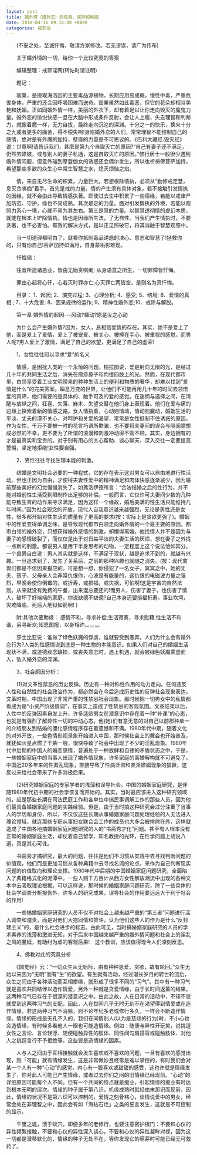 ```yaml
---
layout: post
title: 婚外情（婚外恋）的危害、戒除和解脱
date: 2018-04-16 09:16:00 +0800
categories: 戒邪淫
---
```


　　(不妥之处，至诚忏悔，敬请方家修改。若无谬误，请广为传布)
　　关于婚外情的一切，给你一个比较究竟的答案
　　编辑整理：戒邪淫网(转帖时请注明)
　　题记：
　　罂粟，是提取海洛因的主要毒品源植物，长期应用易成瘾，慢性中毒，严重危害身体，严重的还会因呼吸困难而送命。罂粟虽然如此毒恶，但它的花朵却相当美艳和妩媚。正如同婚外情一样，美丽的外衣下，却有着足以让你走向毁灭的魔鬼力量。婚外恋的愉悦快感一旦在大脑中形成条件反射，会让人上瘾，失去理智和判断力，就像着魔一样，无力自拔，最终走向沉沦的深渊。十分之一的快乐，换来十分之九或者更多的痛苦，得不偿失啊!身陷婚外恋的人们，常常理智不能控制自己的感情，绝对是有外魔的加持，孽缘的力量是不可思议的。《巴利大藏经.毁灭经》说：世尊啊!请告诉我们，甚麼是第九个自取灭亡的原因?“自己有妻子还不满足，仍然去嫖妓，或与别人的妻子私通，这是自取灭亡的原因。”修行居士一般很少遇到婚外情问题，但意外碰到摩登伽女的诱惑还会偶尔发生，所以也祈祷佛菩萨加持，希望那些多欲的众生心中常生智慧之水，熄灭烦恼之焰。
　　情，来自无尽生命的积累，力量巨大。若想根除情执，必须从“勤修戒定慧，息灭贪嗔痴”着手。首先是戒的力量。情的产生须有具体对象，若不接触引发情执的因缘，就不会由此导致情感执著。即使过去生中积累了一些宿缘，若能以戒律严加防范、守护，缘也不易成熟。其次是定的力量。面对引发情执的外境，若能以观照力系心一境，心就不易为其左右。第三是慧的力量。以智慧透彻情的虚幻本质，就能在根本上铲除情执。情也是因缘所生法，了无自性。当我们产生情执时，不要贪著，也不必害怕。有效的解决方式，是以正见照破它，将其消融于智慧观照中。
　　当一切道理都明白了，就看你抵制毒品诱惑的决心、意志和智慧了!拯救你的，只有你自己!菩萨加持如满月，自身蒙垢影难现。
　　忏悔偈：
　　往昔所造诸恶业，皆由无始贪嗔痴; 从身语意之所生，一切罪障皆忏悔。
　　罪由心起将心忏，心若灭时罪亦亡;心灭罪亡两皆空，是则名为真忏悔。
　　目录： 1、起因; 2、演变过程; 3、心理分析; 4、感受; 5、结局; 6、爱情的真相 ; 7、十大危害; 8、因果规律的运作; 9、精神性婚外恋;10、戒除与解脱。
　　第一章 婚外情的起因---风动?幡动?原是汝之心动
　　为什么会产生婚外情?因为，女人，总相信爱情的存在。其实，她不是爱上了他，而是爱上了爱情，爱上了被宠爱、被关心、被捧在手心、被重视的感觉。而男人呢?男人爱上了激情，满足了自己的欲望，更满足了自己的虚荣!
　　1、女性往往冠以寻求“爱”的名义
　　情感，是困扰人类的一个永恒的问题。柏拉图说，爱是射向无限的光，是经过几十年的共同生活之后，消失在癍疹鼻子和佝偻四肢上的光。然而，在现代都市里，白领享受着工业文明带来的种种生活上的便利和物质的奢华，却难以找到“爱情是什么”的完美答案。瞬息万变的世界，让他们不可能再用几十年的时间去领悟爱的真谛，他们需要的是具体的、触手可及的爱的感觉。在迷惘与选择之间，在清醒与放纵之间，狂喜、失落、麻木、失望交替在他们身上表现着。他们在爱与痛的边缘上探索着新的情感之路。女人情执重，心动则情动，情动则魔动，婚姻生活的平淡、丈夫的漠不关心、对呵护和关爱的渴望，常常是女性抵制不住诱惑的原因。作为女性，千万不要被一时的花言巧语所欺骗，也不要将夫妻间的误会与隔阂臆想成必然的不幸，更不要为了所谓的浪漫和刺激冲动得不管不顾，其实，身边拥有的才是最真实和宝贵的。对于别有用心的关心帮助、谈心聊天、深入交往一定要提高警惕，坚定地拒绝!女性要自强。
　　2、男性往往寻找生理本能的刺激。
　　结婚是文明社会必要的一种程式，它的存在表示这对男女可以自由地进行性活动。但也正因为自由，才使得夫妻性爱中的精神满足和肉体快感逐渐减少，因为婚前那些美好的幻觉慢慢消失了。如弗洛伊德所言：“合法结婚之后的性行为，并不能对婚前性生活受到限制作出足够的补偿。一般而言，它仅许可夫妻间少数的几种能导致生育的动作来寻求满足，因为这样一个缘故，婚后美满的性生活只能维持几年时间。”因为社会观念的开放，现代人自我意识越来越强烈，无论是男性还是女性，很多都开始对性生活的质量有了更高的要求(按：实际上是贪欲更强了)。婚姻中的性爱变得单调乏味，是导致现代都市白领走向婚外情的一个最主要的原因。都市白领的婚外恋，只想获得婚外感情的刺激，却懒得离婚。他找情人并不是因为与妻子的感情破裂了，而仅仅是出于对日益平淡的夫妻生活的厌烦，想在妻子之外找一点新的刺激。都说男人是用下半身思考的动物，一定程度上这个说法恰如其分。一个兽男自白说：男人其实就是这样，不满足于现状，越是追求不到的，就越有兴趣。一旦追求到了，发生了关系后，之前的那种兴趣也就随之消失。(按：现代禽兽们都是不信因果报应的。可是想一想，你侵犯了一名女子，冥冥之中，她的丈夫、孩子、父母亲人会非常仇恨你，心波是有能量的，这仇恨的电磁波力量之强烈，早晚会使你倒霉的，或折寿，或损福，或灾祸，可怕啊!这是宇宙的自然法则。从来就没有免费的午餐，出来混总要还的!而男人，伤害了妻子，也伤害了情人，破坏了好端端的家庭，你说缺德不缺德?自己本身还要损福折寿，事业坎坷，灾难降临，死后入地狱如箭啊! )
　　附:其他次要助缘： 感情不和，寻求补偿;生活寂寞，寻求慰藉;性生活不和谐，另寻新欢;知恩图报，以身相许。。。。。。
　　莎士比亚说：谁做了绿色妖魔的俘虏，谁就要受到愚弄。人们为什么会有婚外恋行为?人类的性感情说到底是一种生物的本能意识。如果人们对自己的婚姻生活现状不满，或道德观念缺损，或丧失意志时，遇上机遇，就会被绿色妖魔乘虚而入，坠入婚外恋的深渊。
　　3、社会原因分析：
　　(1)对文革性禁忌的历史反弹。历史有一种对称性作用的动力走向。任何违反人性和自然性的社会政治作为，都必然会在今后造成历史性的反弹社会现象表达。文革时期，中国出现了非常严重的性禁忌社会现象。那时候把一切男女中的私情都看成为是“小资产阶级情调”，在事实上造成了性禁忌的客观氛围。文革结束以后，人性中的反弹因素自发上升，许多适龄男女在潜意识中存在着一种“补课”的心态，也就是有强烈了解异性一切的冲动心态，他(她)们有意无意的对自己以前那种单一的介绍朋友到结婚的僵化感情程序存在着遗憾和不满。1980年代中期，随着文化的对外开放，一些色情影视录象开始进入中国，那时候社会上的舞会也开始普及，就犹如火星点燃了干柴一般，很快导致了社会中出现了不少的淫乱现象。1980年代中后期的中国人的婚恋感情，普遍处于一种放肆和自律的矛盾状态之中，于是，一些婚姻家庭中的当事人出现了婚外情现象，许多家庭的离婚解构就不可避免了。中国近20多年来的性紊乱现象，直接导致了性病泛滥和卖淫嫖娼现象的猖獗，这反过来给社会带来了许多消极后果。
　　(2)研究婚姻家庭的专家学者的浅薄和误导社会。中国的婚姻家庭研究，是伴随1980年代初中期的社会学恢复而开始的。其实，当时最应该进入这种研究领域的，应是那些长期在司法民庭工作和各单位中搞民事调解工作的那些人员，因为他们最具备婚姻家庭问题的实践经验。但是，由于当时搞这种研究会过分注重了当事人的学历和身份，所以，不仅仅这些长期从事婚姻家庭问题处理经验的人无法进入理论领域，就连那些专职从事妇女联合会工作的成员也大多会被排除在外，这样就造成了中国各地搞婚姻家庭问题研究的人的“书斋秀才化”问题。甚至有人根本没有正常的婚姻家庭生活，却仗着自己留学、知名教授的光环，在性学问题上胡说八道，真是其心可诛。
　　书斋秀才搞研究，最大的问题，往往是他们不习惯从实践中去寻找判断问题的价值观，他们而是更加习惯从各种典籍中去寻找名流的论点，来作为自己判断现实问题的价值取向和理论支撑。1980年代中后期的中国婚姻家庭问题研究，全面陷入了典籍格式化的泥潭中，一些人则千方百计从西方女性解放潮流中出现的各种文本中去吸取理论根据。可以这样说，那时候的婚姻家庭问题研究，除了一些具体的社会学调查分析报告外，许多人的研究成果，误导社会的作用要远远大于利于社会的作用!
　　一些搞婚姻家庭研究的人员不仅不对社会上越来越严重的“第三者”问题进行深入调查和谴责，而是对他们大抱同情和赞许，认为他们这些人的作为是什么“反封建主义”的，是什么社会进步的标志。由此可见，当时搞婚姻家庭研究的人员的学术素养的浅薄和激进无知，对于后来中国越来越严重的婚外情问题和社会上的淫乱之风的蔓延，有助纣为虐的客观后果!　这个教训，应该值得现今人们深刻反思。
　　4、佛教对此的究竟分析
　　《圆觉经》云：“一切众生从无始际，由有种种恩爱、贪欲，故有轮回。”众生无始以来因为“无明”而有“生”的欲望。有生就有活动，经过漫长岁月的转世轮回后，众生之间由于各种活动而互相攀缘，就形成了很多不同的“习气”。其中有一种习气就是喜欢共同结伴以造作情爱，另外一种就是贪爱情缘，由于长时间返薰的结果，这两种习气已存在于很深的潜意识之中。由此之故，人在日常的活动中，不知不觉就受到这两种习气的支配，因此，人在世间几乎无时无刻不在渴望得到情爱或在造作情缘。若这两种习气不消除，则不论年纪多老或修行多久，一样会不断造作情缘。情缘的形成是无孔不入的，我们在同情别人(以为是慈悲的行为)时，不小心也会造情缘，有时候多看他人一眼也可能造情缘。例如：随便与异性开玩笑，说挑逗女性之言论、言论轻浮、随便碰触异性的肢体、同性间勾肩搭背或碰触肢体、对他人之挑逗言行不予拒绝等，这些皆是造情缘的因素。
　　人与人之间由于互相接触就会发生喜欢或不喜欢的问题，一旦有喜欢的感觉出现，则「可能」就有情缘发生，这是非常微妙且经常是难以掌控的，有时我们会对某一个人有一种“心动”的感觉，内心有一股喜欢或甜甜的感受，这也许就是情缘发生了，你对此人可能己产生情缘，或者过去你们之间的旧情缘已经现前。“心动”的详细原因可能每个人不同，但有一个共同的特点就是痴业，引起情缘的痴业有时达到根本无明的层次。情缘的种子属于第八识，机缘成熟时就经由末那识而现前，因此，情缘的状况不是第六识可以控制的，爱情之刻骨铭心，谈情说爱中的男女，经常会处在非理智之中，因此会有如「海枯石烂」之类的誓言发生，这就是不可控制的显示。
　　千里之堤，溃于蚁穴。即便多年的老修行，也要注意密护根门：不要和心仪的异性频繁接触，不要和心仪的异性深入谈心，不要和心仪的异性凝眸对视，因为这一切都是潜移默化的，情缘的种子无处不在，等你发现它的萌芽时可能已经无可救药了。